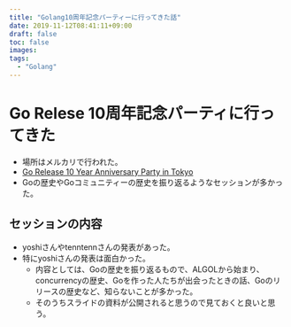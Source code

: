 ```yaml
---
title: "Golang10周年記念パーティーに行ってきた話"
date: 2019-11-12T08:41:11+09:00
draft: false
toc: false
images:
tags: 
  - "Golang"
---
```

# Go Relese 10周年記念パーティに行ってきた
* 場所はメルカリで行われた。
* [Go Release 10 Year Anniversary Party in Tokyo](https://gocon.connpass.com/event/153665/)
* Goの歴史やGoコミュニティーの歴史を振り返るようなセッションが多かった。

## セッションの内容
* yoshiさんやtenntennさんの発表があった。
* 特にyoshiさんの発表は面白かった。
  * 内容としては、Goの歴史を振り返るもので、ALGOLから始まり、concurrencyの歴史、Goを作った人たちが出会ったときの話、Goのリリースの歴史など、知らないことが多かった。
  * そのうちスライドの資料が公開されると思うので見ておくと良いと思う。